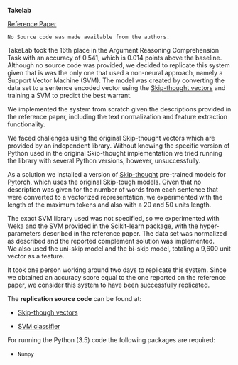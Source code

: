 **Takelab**

[Reference Paper](https://www.aclweb.org/anthology/S18-1192/)

```
No Source code was made available from the authors.
```


TakeLab took the 16th place in the Argument Reasoning Comprehension Task with an accuracy of 0.541, which is 0.014 points above the baseline.
Although no source code was provided, we decided to replicate this system given that is was the only one that used a non-neural approach, namely a Support Vector Machine (SVM).
The model was created by converting the data set to a sentence encoded vector using the [Skip-thought vectors](https://arxiv.org/abs/1506.06726) and training a SVM to predict the best warrant.

We implemented the system from scratch given the descriptions provided in the reference paper, including the text normalization and feature extraction functionality.

We faced challenges using the original Skip-thought vectors which are provided by an independent library.
Without knowing the specific version of Python used in the original Skip-thought implementation we tried running the library with several Python versions, however, unsuccessfully.

As a solution we installed a version of [Skip-thought](ttps://pypi.org/project/skipthoughts/) pre-trained models for Pytorch, which uses the original Skip-tough models.
Given that no description was given for the number of words from each sentence that were converted to a vectorized representation, we experimented with the length of the maximum tokens and also with a 20 and 50 units length.

The exact SVM library used was not specified, so we experimented with Weka and the SVM provided in the Scikit-learn package, with the hyper-parameters described in the reference paper.
The data set was normalized as described and the reported complement solution was implemented.  
We also used the uni-skip model and the bi-skip model, totaling a 9,600 unit vector as a feature.

It took one person working around two days to replicate this system.
Since we obtained an accuracy score equal to the one reported on the reference paper, we consider this system to have been successfully replicated.

The **replication source code** can be found at:

* [Skip-though vectors](takelab_vectors/)

* [SVM classifier](takelab_svm.py)

For running the Python (3.5) code the following packages are required:
* `Numpy`

